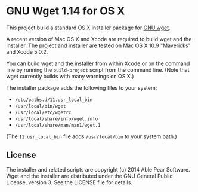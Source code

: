 GNU Wget 1.14 for OS X
======================

This project build a standard OS X installer package for [GNU wget](http://www.gnu.org/software/wget/).

A recent version of Mac OS X and Xcode are required to build wget and the
installer.  The project and installer are tested on Mac OS X 10.9 "Mavericks"
and Xcode 5.0.2.

You can build wget and the installer from within Xcode or on the command line
by running the `build-project` script from the command line.  (Note that wget
currently builds with many warnings on OS X.)

The installer package adds the following files to your system:

 * `/etc/paths.d/11.usr_local_bin`
 * `/usr/local/bin/wget`
 * `/usr/local/etc/wgetrc`
 * `/usr/local/share/info/wget.info`
 * `/usr/local/share/man/man1/wget.1`

(The `11.usr_local_bin` file adds `/usr/local/bin` to your system path.)

## License

The installer and related scripts are copyright (c) 2014 Able Pear Software.
Wget and the installer are distributed under the GNU General Public License, 
version 3.  See the LICENSE file for details.
